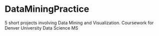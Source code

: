 # DataMiningPractice
5 short projects involving Data Mining and Visualization. Coursework for Denver University Data Science MS
